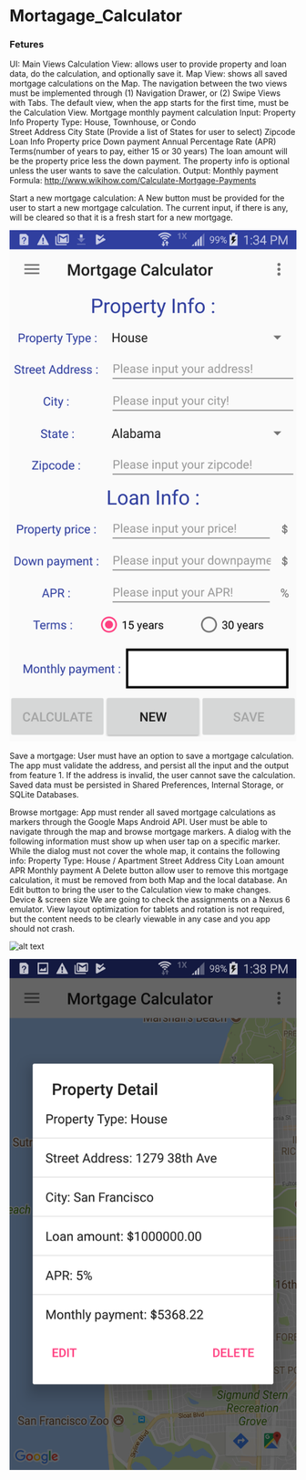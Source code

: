 # Mortagage_Calculator


### Fetures

UI: Main Views
Calculation View:  allows user to provide property and loan data, do the calculation, and optionally save it.
Map View: shows all saved mortgage calculations on the Map. 
The navigation between the two views must be implemented through
 (1) Navigation Drawer, or 
 (2) Swipe Views with Tabs.
The default view, when the app starts for the first time, must be the Calculation View.
Mortgage monthly payment calculation
Input:
Property Info
Property Type: House, Townhouse, or Condo  
Street Address 
City
State (Provide a list of States for user to select)
Zipcode
Loan Info
Property price
Down payment
Annual Percentage Rate (APR)
Terms(number of years to pay, either 15 or 30 years)
The loan amount will be the property price less the down payment. The property info is optional unless the user wants to save the calculation.
Output:
Monthly payment
Formula:
http://www.wikihow.com/Calculate-Mortgage-Payments

Start a new mortgage calculation:
A New button must be provided for the user to start a new mortgage calculation. The current input, if there is any, will be cleared so that it is a fresh start for a new mortgage.

![alt text](https://github.com/forrestyishichen/Mortgage-Calculator/blob/master/Screenshots/1_calculateView.png)

Save a mortgage:
User must have an option to save a mortgage calculation. The app must validate the address, and persist all the input and the output from feature 1. If the address is invalid, the user cannot save the calculation. 
Saved data must be persisted in Shared Preferences, Internal Storage, or SQLite Databases.

Browse mortgage:
App must render all saved mortgage calculations as markers through the Google Maps Android API.
User must be able to navigate through the map and browse mortgage markers. 
A dialog with the following information must show up when user tap on a specific marker. While the dialog must not cover the whole map, it contains the following info:
Property Type: House / Apartment
Street Address
City
Loan amount
APR
Monthly payment
A Delete button allow user to remove this mortgage calculation, it must be removed from both Map and the local database.
An Edit button to bring the user to the Calculation view to make changes. 
Device & screen size
We are going to check the assignments on a Nexus 6 emulator. View layout optimization for tablets and rotation is not required, but the content needs to be clearly viewable in any case and you app should not crash. 

![alt text](https://github.com/forrestyishichen/Mortgage-Calculator/blob/master/Screenshots/12_calculateView.png)

![alt text](https://github.com/forrestyishichen/Mortgage-Calculator/blob/master/Screenshots/13_markerOnclick.png)



